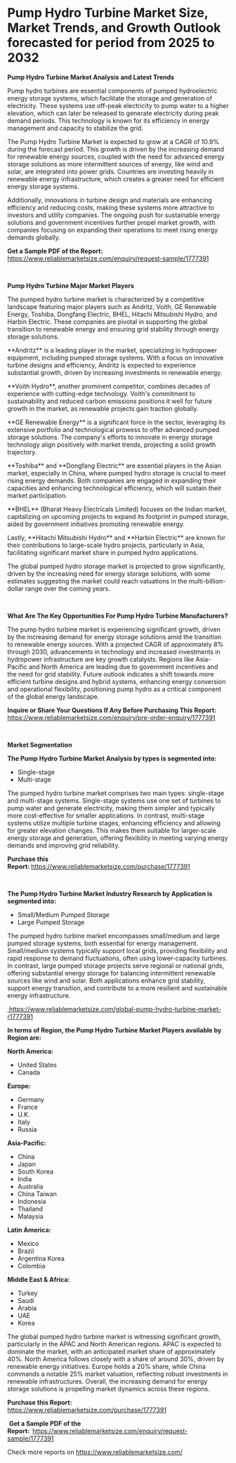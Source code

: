 <p><h1>Pump Hydro Turbine Market Size, Market Trends, and Growth Outlook forecasted for period from 2025 to 2032</h1></p><p><strong>Pump Hydro Turbine Market Analysis and Latest Trends</strong></p>
<p><p>Pump hydro turbines are essential components of pumped hydroelectric energy storage systems, which facilitate the storage and generation of electricity. These systems use off-peak electricity to pump water to a higher elevation, which can later be released to generate electricity during peak demand periods. This technology is known for its efficiency in energy management and capacity to stabilize the grid.</p><p>The Pump Hydro Turbine Market is expected to grow at a CAGR of 10.9% during the forecast period. This growth is driven by the increasing demand for renewable energy sources, coupled with the need for advanced energy storage solutions as more intermittent sources of energy, like wind and solar, are integrated into power grids. Countries are investing heavily in renewable energy infrastructure, which creates a greater need for efficient energy storage systems. </p><p>Additionally, innovations in turbine design and materials are enhancing efficiency and reducing costs, making these systems more attractive to investors and utility companies. The ongoing push for sustainable energy solutions and government incentives further propel market growth, with companies focusing on expanding their operations to meet rising energy demands globally.</p></p>
<p><strong>Get a Sample PDF of the Report:&nbsp;</strong> <a href="https://www.reliablemarketsize.com/enquiry/request-sample/1777391?utm_campaign=2889&utm_medium=2&utm_source=Github&utm_content=ia&utm_term=04042025&utm_id=pump-hydro-turbine">https://www.reliablemarketsize.com/enquiry/request-sample/1777391</a></p>
<p>&nbsp;</p>
<p><strong>Pump Hydro Turbine Major Market Players</strong></p>
<p><p>The pumped hydro turbine market is characterized by a competitive landscape featuring major players such as Andritz, Voith, GE Renewable Energy, Toshiba, Dongfang Electric, BHEL, Hitachi Mitsubishi Hydro, and Harbin Electric. These companies are pivotal in supporting the global transition to renewable energy and ensuring grid stability through energy storage solutions.</p><p>**Andritz** is a leading player in the market, specializing in hydropower equipment, including pumped storage systems. With a focus on innovative turbine designs and efficiency, Andritz is expected to experience substantial growth, driven by increasing investments in renewable energy.</p><p>**Voith Hydro**, another prominent competitor, combines decades of experience with cutting-edge technology. Voith's commitment to sustainability and reduced carbon emissions positions it well for future growth in the market, as renewable projects gain traction globally.</p><p>**GE Renewable Energy** is a significant force in the sector, leveraging its extensive portfolio and technological prowess to offer advanced pumped storage solutions. The company's efforts to innovate in energy storage technology align positively with market trends, projecting a solid growth trajectory.</p><p>**Toshiba** and **Dongfang Electric** are essential players in the Asian market, especially in China, where pumped hydro storage is crucial to meet rising energy demands. Both companies are engaged in expanding their capacities and enhancing technological efficiency, which will sustain their market participation.</p><p>**BHEL** (Bharat Heavy Electricals Limited) focuses on the Indian market, capitalizing on upcoming projects to expand its footprint in pumped storage, aided by government initiatives promoting renewable energy.</p><p>Lastly, **Hitachi Mitsubishi Hydro** and **Harbin Electric** are known for their contributions to large-scale hydro projects, particularly in Asia, facilitating significant market share in pumped hydro applications.</p><p>The global pumped hydro storage market is projected to grow significantly, driven by the increasing need for energy storage solutions, with some estimates suggesting the market could reach valuations in the multi-billion-dollar range over the coming years.</p></p>
<p>&nbsp;</p>
<p><strong>What Are The Key Opportunities For Pump Hydro Turbine Manufacturers?</strong></p>
<p><p>The pump hydro turbine market is experiencing significant growth, driven by the increasing demand for energy storage solutions amid the transition to renewable energy sources. With a projected CAGR of approximately 8% through 2030, advancements in technology and increased investments in hydropower infrastructure are key growth catalysts. Regions like Asia-Pacific and North America are leading due to government incentives and the need for grid stability. Future outlook indicates a shift towards more efficient turbine designs and hybrid systems, enhancing energy conversion and operational flexibility, positioning pump hydro as a critical component of the global energy landscape.</p></p>
<p><strong>Inquire or Share Your Questions If Any Before Purchasing This Report:</strong> <a href="https://www.reliablemarketsize.com/enquiry/pre-order-enquiry/1777391?utm_campaign=2889&utm_medium=2&utm_source=Github&utm_content=ia&utm_term=04042025&utm_id=pump-hydro-turbine">https://www.reliablemarketsize.com/enquiry/pre-order-enquiry/1777391</a></p>
<p>&nbsp;</p>
<p><strong>Market Segmentation</strong></p>
<p><strong>The Pump Hydro Turbine Market Analysis by types is segmented into:</strong></p>
<p><ul><li>Single-stage</li><li>Multi-stage</li></ul></p>
<p><p>The pumped hydro turbine market comprises two main types: single-stage and multi-stage systems. Single-stage systems use one set of turbines to pump water and generate electricity, making them simpler and typically more cost-effective for smaller applications. In contrast, multi-stage systems utilize multiple turbine stages, enhancing efficiency and allowing for greater elevation changes. This makes them suitable for larger-scale energy storage and generation, offering flexibility in meeting varying energy demands and improving grid reliability.</p></p>
<p><strong>Purchase this Report:&nbsp;</strong><a href="https://www.reliablemarketsize.com/purchase/1777391?utm_campaign=2889&utm_medium=2&utm_source=Github&utm_content=ia&utm_term=04042025&utm_id=pump-hydro-turbine">https://www.reliablemarketsize.com/purchase/1777391</a></p>
<p>&nbsp;</p>
<p><strong>The Pump Hydro Turbine Market Industry Research by Application is segmented into:</strong></p>
<p><ul><li>Small/Medium Pumped Storage</li><li>Large Pumped Storage</li></ul></p>
<p><p>The pumped hydro turbine market encompasses small/medium and large pumped storage systems, both essential for energy management. Small/medium systems typically support local grids, providing flexibility and rapid response to demand fluctuations, often using lower-capacity turbines. In contrast, large pumped storage projects serve regional or national grids, offering substantial energy storage for balancing intermittent renewable sources like wind and solar. Both applications enhance grid stability, support energy transition, and contribute to a more resilient and sustainable energy infrastructure.</p></p>
<p><a href="https://www.reliablemarketsize.com/global-pump-hydro-turbine-market-r1777391?utm_campaign=2889&utm_medium=2&utm_source=Github&utm_content=ia&utm_term=04042025&utm_id=pump-hydro-turbine">&nbsp;https://www.reliablemarketsize.com/global-pump-hydro-turbine-market-r1777391</a></p>
<p><strong>In terms of Region, the Pump Hydro Turbine Market Players available by Region are:</strong></p>
<p>
    <p> <strong> North America: </strong>
        <ul>
            <li>United States</li>
            <li>Canada</li>
        </ul>
        </p> 
    <p> <strong> Europe: </strong>
        <ul>
            <li>Germany</li>
            <li>France</li>
            <li>U.K.</li>
            <li>Italy</li>
            <li>Russia</li>
        </ul>
        </p> 
    <p> <strong> Asia-Pacific: </strong>
        <ul>
            <li>China</li>
            <li>Japan</li>
            <li>South Korea</li>
            <li>India</li>
            <li>Australia</li>
            <li>China Taiwan</li>
            <li>Indonesia</li>
            <li>Thailand</li>
            <li>Malaysia</li>
        </ul>
        </p> 
    <p> <strong> Latin America: </strong>
        <ul>
            <li>Mexico</li>
            <li>Brazil</li>
            <li>Argentina Korea</li>
            <li>Colombia</li>
        </ul>
        </p> 
    <p> <strong> Middle East & Africa: </strong>
        <ul>
            <li>Turkey</li>
            <li>Saudi</li>
            <li>Arabia</li>
            <li>UAE</li>
            <li>Korea</li>
        </ul>
    </p>
    </p>
<p><p>The global pumped hydro turbine market is witnessing significant growth, particularly in the APAC and North American regions. APAC is expected to dominate the market, with an anticipated market share of approximately 40%. North America follows closely with a share of around 30%, driven by renewable energy initiatives. Europe holds a 20% share, while China commands a notable 25% market valuation, reflecting robust investments in renewable infrastructures. Overall, the increasing demand for energy storage solutions is propelling market dynamics across these regions.</p></p>
<p><strong>Purchase this Report: </strong><a href="https://www.reliablemarketsize.com/purchase/1777391?utm_campaign=2889&utm_medium=2&utm_source=Github&utm_content=ia&utm_term=04042025&utm_id=pump-hydro-turbine">https://www.reliablemarketsize.com/purchase/1777391</a></p>
<p>&nbsp;<strong>Get a Sample PDF of the Report:&nbsp;&nbsp;</strong><a href="https://www.reliablemarketsize.com/enquiry/request-sample/1777391?utm_campaign=2889&utm_medium=2&utm_source=Github&utm_content=ia&utm_term=04042025&utm_id=pump-hydro-turbine">https://www.reliablemarketsize.com/enquiry/request-sample/1777391</a></p>
<p><strong></strong></p>
<p>Check more reports on <a href="https://www.reliablemarketsize.com/?utm_campaign=2889&utm_medium=2&utm_source=Github&utm_content=ia&utm_term=04042025&utm_id=pump-hydro-turbine">https://www.reliablemarketsize.com/</a></p>